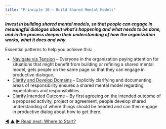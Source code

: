 ```yaml
---
title: "Principle 10 – Build Shared Mental Models"
---
```




**_Invest in building shared mental models, so that people can engage in meaningful dialogue about what’s happening and what needs to be done, and in the process deepen their understanding of how the organization works, what it does and why._**

Essential patterns to help you achieve this:

-   [Navigate via Tension](navigate-via-tension.html) – Everyone in the organization paying attention for situations that might benefit from building or refining a shared mental model,  gets people on the same page so that they can engage in productive dialogue.
-   [Clarify and Develop Domains](clarify-and-develop-domains.html) – Explicitly clarifying and documenting areas of  responsibility ensures a shared mental model regarding expectations and responsibilities.
-   [Clarify Intended Outcome](clarify-intended-outcome.html) – By first agreeing on the intended outcome of a proposed activity, project or agreement, people develop shared understanding of where things should be headed and can then engage in productive dialog about how to get there.


<div class="bottom-nav">
<a href="develop-culture.html" title="Back to: Principle 9 – Intentionally Develop Culture">◀</a> <a href="transformation.html" title="Up: Three Principles for Transformation">▲</a> <a href="where-to-start.html" title="Read next: Where to Start?">▶ Read next: Where to Start?</a>
</div>


<script type="text/javascript">
Mousetrap.bind('g n', function() {
    window.location.href = 'where-to-start.html';
    return false;
});
</script>

